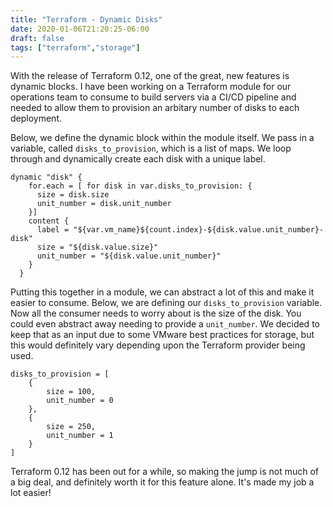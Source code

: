 ```yaml
---
title: "Terraform - Dynamic Disks"
date: 2020-01-06T21:20:25-06:00
draft: false
tags: ["terraform","storage"]
---
```


With the release of Terraform 0.12, one of the great, new features is dynamic blocks. I have been working on a Terraform module for our operations team to consume to build servers via a CI/CD pipeline and needed to allow them to provision an arbitary number of disks to each deployment.

Below, we define the dynamic block within the module itself. We pass in a variable, called `disks_to_provision`, which is a list of maps. We loop through and dynamically create each disk with a unique label.

```hcl
dynamic "disk" {
    for.each = [ for disk in var.disks_to_provision: {
      size = disk.size
      unit_number = disk.unit_number
    }]
    content {
      label = "${var.vm_name}${count.index}-${disk.value.unit_number}-disk"
      size = "${disk.value.size}"
      unit_number = "${disk.value.unit_number}"
    }
  }
```

Putting this together in a module, we can abstract a lot of this and make it easier to consume. Below, we are defining our `disks_to_provision` variable. Now all the consumer needs to worry about is the size of the disk. You could even abstract away needing to provide a `unit_number`. We decided to keep that as an input due to some VMware best practices for storage, but this would definitely vary depending upon the Terraform provider being used.

```hcl
disks_to_provision = [
    {
        size = 100,
        unit_number = 0
    },
    {
        size = 250,
        unit_number = 1
    }
]
```

Terraform 0.12 has been out for a while, so making the jump is not much of a big deal, and definitely worth it for this feature alone. It's made my job a lot easier!
